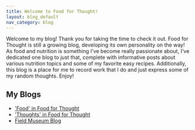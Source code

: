 ```yaml
---
title: Welcome to Food for Thought!
layout: blog_default
nav_category: blog
---
```


Welcome to my blog! Thank you for taking the time to check it out. Food for Thought is still a growing blog, developing its own personality on the way! As food and nutrition is something I've become really passionate about, I've dedicated one blog to just that, complete with informative posts about various nutrition topics and some of my favorite easy recipes. Additionally, this blog is a place for me to record work that I do and just express some of my random thoughts. Enjoy!

## My Blogs

<!-- ---

### [The 'Food' in Food for Thought](food_in_food_for_thought/index.html){:class="standOut"}

---

### [The 'Thoughts' in Food for Thought](thoughts_in_food_for_thought/index.html){:class="standOut"}

---

### [Field Museum Summer 2019 Blog](field_museum_blog/index.html){:class="standOut"} -->

<ul class="list_posts">
    <li class="list_box">
        <a href = "food_in_food_for_thought/index.html" id="post_link">
                <div class="list_item_food">
                    <div class="title_text">'Food' in Food for Thought</div>
                </div>
        </a>
    </li>
    <li class="list_box">
        <a href = "thoughts_in_food_for_thought/index.html" id="post_link">
                <div class="list_item_food">
                    <div class="title_text">'Thoughts' in Food for Thought</div>
                </div>
        </a>
    </li>
    <li class="list_box">
        <a href = "field_museum_blog/index.html" id="post_link">
                <div class="list_item_food">
                    <div class="title_text">Field Museum Blog</div>
                </div>
        </a>
    </li>
</ul>